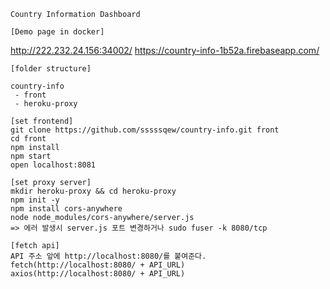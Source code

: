 ```
Country Information Dashboard
```

```
[Demo page in docker]
```
http://222.232.24.156:34002/
https://country-info-1b52a.firebaseapp.com/


```
[folder structure]

country-info 
 - front
 - heroku-proxy
```

```
[set frontend]
git clone https://github.com/sssssqew/country-info.git front
cd front
npm install
npm start 
open localhost:8081
```

```
[set proxy server]
mkdir heroku-proxy && cd heroku-proxy
npm init -y
npm install cors-anywhere
node node_modules/cors-anywhere/server.js
=> 에러 발생시 server.js 포트 변경하거나 sudo fuser -k 8080/tcp
```

```
[fetch api]
API 주소 앞에 http://localhost:8080/를 붙여준다.
fetch(http://localhost:8080/ + API_URL)
axios(http://localhost:8080/ + API_URL)
```
